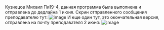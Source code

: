Кузнецов Михаил Пи19-4, данная программа была выполнена и отправлена до дедлайна 1 июня. 
Скрин отправленного сообщения преподавателю тут: ![image](https://user-images.githubusercontent.com/55315647/121399543-31d43900-c95f-11eb-954b-70867a5d7fac.png)
И еще один тут, это окончательная версия, отправлена на почту преподавателя 2 июня: ![image](https://user-images.githubusercontent.com/55315647/121399583-3b5da100-c95f-11eb-825d-1e4568c01f57.png)
